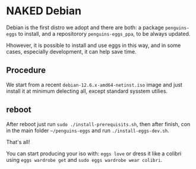# NAKED Debian
Debian is the first distro we adopt and there are both: a package `penguins-eggs` to install, and a repositorory `penguins-eggs_ppa`, to be always updated.

Hhowever, it is possible to install and use eggs in this way, and in some cases, especially development, it can help save time.

## Procedure
We start from a recent `debian-12.6.x-amd64-netinst.iso` image and just install it at minimum delecting all, except standard sysstem utilies.

## reboot
After reboot just run `sudo ./install-prerequisits.sh`, then after finish, con in the main folder `~/penguins-eggs` and run `./install-eggs-dev.sh`.

That's all!

You can start producing your iso with: `eggs love` or dress it like a colibri using `eggs wardrobe get` and `sudo eggs wardrobe wear colibri`.



